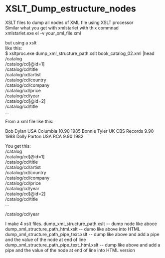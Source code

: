 # XSLT_Dump_estructure_nodes  
XSLT files to dump all nodes of XML file using XSLT processor  
Similar what you get with xmlstarlet with thix commnad  
 xmlstarlet.exe el -v your_xml_file.xml   
  
  
but using a xslt   
like this:  
$ xsltproc.exe dump_xml_structure_path.xslt book_catalog_02.xml |head  
/catalog  
/catalog/cd[@id=1]  
/catalog/cd/title  
/catalog/cd/artist  
/catalog/cd/country  
/catalog/cd/company  
/catalog/cd/price  
/catalog/cd/year  
/catalog/cd[@id=2]  
/catalog/cd/title  
...  
  
    
    
    
From a xml file like this:  
    
<?xml version="1.0" encoding="UTF-8"?>  
<catalog>  
  <cd id='1'>  
    <title>Empire Burlesque</title>  
    <artist>Bob Dylan</artist>  
    <country>USA</country>  
    <company>Columbia</company>  
    <price>10.90</price>  
    <year>1985</year>  
  </cd>  
  <cd id='2'>  
    <title>Hide your heart</title>  
    <artist>Bonnie Tyler</artist>  
    <country>UK</country>  
    <company>CBS Records</company>  
    <price>9.90</price>  
    <year>1988</year>  
  </cd>  
  <cd>  
    <title>Greatest Hits</title>  
    <artist>Dolly Parton</artist>  
    <country>USA</country>  
    <company>RCA</company>  
    <price>9.90</price>  
    <year>1982</year>  
  </cd>  
</catalog>  
    
You get this:  
/catalog  
/catalog/cd[@id=1]  
/catalog/cd/title  
/catalog/cd/artist  
/catalog/cd/country  
/catalog/cd/company  
/catalog/cd/price  
/catalog/cd/year  
/catalog/cd[@id=2]  
/catalog/cd/title  
...  
    
/catalog/cd/year 
  
  
  
  
I make 4 xslt files.
dump_xml_structure_path.xslt   -- dump node like aboce  
dump_xml_structure_path_html.xslt  -- dumo like above into HTML  
dump_xml_structure_path_pipe_text.xslt -- dump like above and add a pipe and the value of the node at end of line  
dump_xml_structure_path_pipe_text_html.xslt -- dump like above and add a pipe and the value of the node at end of line into HTML version  
  
  
